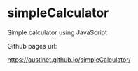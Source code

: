 # simpleCalculator
Simple calculator using JavaScript

Github pages url:

https://austinet.github.io/simpleCalculator/
